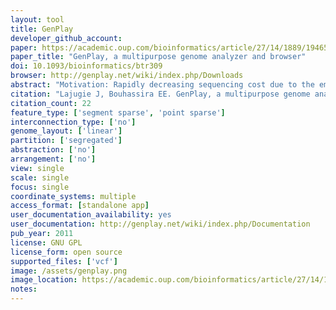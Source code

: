 ```yaml
---
layout: tool 
title: GenPlay
developer_github_account: 
paper: https://academic.oup.com/bioinformatics/article/27/14/1889/194658
paper_title: "GenPlay, a multipurpose genome analyzer and browser"
doi: 10.1093/bioinformatics/btr309
browser: http://genplay.net/wiki/index.php/Downloads
abstract: "Motivation: Rapidly decreasing sequencing cost due to the emergence and improvement of massively parallel sequencing technologies has resulted in a dramatic increase in the quantity of data that needs to be analyzed. Therefore, software tools to process, visualize, analyze and integrate data produced on multiple platforms and using multiple methods are needed. Results: GenPlay is a fast, easy to use and stable tool for rapid analysis and data processing. It is written in Java and runs on all major operating systems. GenPlay recognizes a wide variety of common genomic data formats from microarray- or sequencingbased platforms and offers a library of operations (normalization, binning, smoothing) to process raw data into visualizable tracks. GenPlay displays tracks adapted to summarize gene structure, gene expression, repeat families, CPG islands, etc. as well as custom tracks to show the results of RNA-Seq, ChIP-Seq, TimEX-Seq and single nucleotide polymorphism (SNP) analysis. GenPlay can generate statistics (minimum, maximum, SD, correlation, etc.). The tools provided include Gaussian filter, peak finders, signal saturation, island finders. The software also offers graphical features such as scatter plots and bar charts to depict signal repartition. The library of operations is continuously growing based on the emerging needs."
citation: "Lajugie J, Bouhassira EE. GenPlay, a multipurpose genome analyzer and browser. Bioinformatics. academic.oup.com; 2011;27: 1889–1893."
citation_count: 22
feature_type: ['segment sparse', 'point sparse']
interconnection_type: ['no']
genome_layout: ['linear']
partition: ['segregated']
abstraction: ['no']
arrangement: ['no']
view: single
scale: single
focus: single
coordinate_systems: multiple
access_format: [standalone app]
user_documentation_availability: yes
user_documentation: http://genplay.net/wiki/index.php/Documentation
pub_year: 2011
license: GNU GPL
license_form: open source
supported_files: ['vcf']
image: /assets/genplay.png
image_location: https://academic.oup.com/bioinformatics/article/27/14/1889/194658
notes: 
---
```

